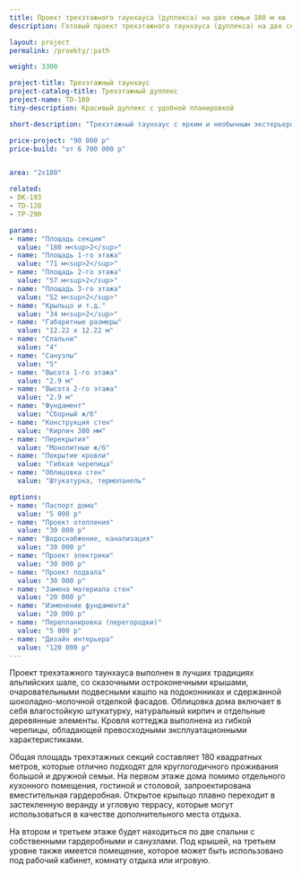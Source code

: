 ```yaml
---
title: Проект трехэтажного таунхауса (дуплекса) на две семьи 180 м кв
description: Готовый проект трехэтажного таунхауса (дуплекса) на две семьи, из кирпича, газобетона или пеноблока. Площадь секции&#58; 180 м.кв.

layout: project
permalink: /proekty/:path

weight: 3300

project-title: Трехэтажный таунхаус
project-catalog-title: Трехэтажный дуплекс
project-name: TD-180
tiny-description: Красивый дуплекс с удобной планировкой

short-description: "Трехэтажный таунхаус с ярким и необычным экстерьером станет «изюминкой» вашего участка. Крестообразная форма внутреннего пространства делает планировку дома рациональной и интересной. Вместительная кухня плавно переходит в помещения гостиной и столовой, из которой попадаете на открытую террасу. Веранда может стать прекрасным зимним садом с вашими любимыми растениями, которые будут радовать красотой и теплом."

price-project: "90 000 р"
price-build: "от 6 700 000 р"


area: "2x180"

related:
- DK-193
- TD-128
- TP-290

params:
- name: "Площадь секции"
  value: "180 м<sup>2</sup>"
- name: "Площадь 1-го этажа"
  value: "71 м<sup>2</sup>"
- name: "Площадь 2-го этажа"
  value: "57 м<sup>2</sup>"
- name: "Площадь 3-го этажа"
  value: "52 м<sup>2</sup>"
- name: "Крыльцо и т.д."
  value: "34 м<sup>2</sup>"
- name: "Габаритные размеры"
  value: "12.22 x 12.22 м"
- name: "Спальни"
  value: "4"
- name: "Санузлы"
  value: "5"
- name: "Высота 1-го этажа"
  value: "2.9 м"
- name: "Высота 2-го этажа"
  value: "2.9 м"
- name: "Фундамент"
  value: "Сборный ж/б"
- name: "Конструкция стен"
  value: "Кирпич 380 мм"
- name: "Перекрытия"
  value: "Монолитные ж/б"
- name: "Покрытие кровли"
  value: "Гибкая черепица"
- name: "Облицовка стен"
  value: "Штукатурка, термопанель"

options:
- name: "Паспорт дома"
  value: "5 000 р"
- name: "Проект отопления"
  value: "30 000 р"
- name: "Водоснабжение, канализация"
  value: "30 000 р"
- name: "Проект электрики"
  value: "30 000 р"
- name: "Проект подвала"
  value: "30 000 р"
- name: "Замена материала стен"
  value: "20 000 р"
- name: "Изменение фундамента"
  value: "20 000 р"
- name: "Перепланировка (перегородки)"
  value: "5 000 р"
- name: "Дизайн интерьера"
  value: "120 000 р"
---
```

Проект трехэтажного таунхауса выполнен в лучших традициях альпийских шале, со сказочными остроконечными крышами, очаровательными подвесными кашпо на подоконниках и сдержанной шоколадно-молочной отделкой фасадов. Облицовка дома включает в себя влагостойкую штукатурку, натуральный кирпич и отдельные деревянные элементы. Кровля коттеджа выполнена из гибкой черепицы, обладающей превосходными эксплуатационными характеристиками.

Общая площадь трехэтажных секций составляет 180 квадратных метров, которые отлично подходят для круглогодичного проживания большой и дружной семьи. На первом этаже дома помимо отдельного кухонного помещения, гостиной и столовой, запроектирована вместительная гардеробная. Открытое крыльцо плавно переходит в застекленную веранду и угловую террасу, которые могут использоваться в качестве дополнительного места отдыха.

На втором и третьем этаже будет находиться по две спальни с собственными гардеробными и санузлами. Под крышей, на третьем уровне также имеется помещение, которое может быть использовано под рабочий кабинет, комнату отдыха или игровую.